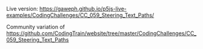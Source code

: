 Live version: https://gaweph.github.io/p5js-live-examples/CodingChallenges/CC_059_Steering_Text_Paths/

Community variation of https://github.com/CodingTrain/website/tree/master/CodingChallenges/CC_059_Steering_Text_Paths